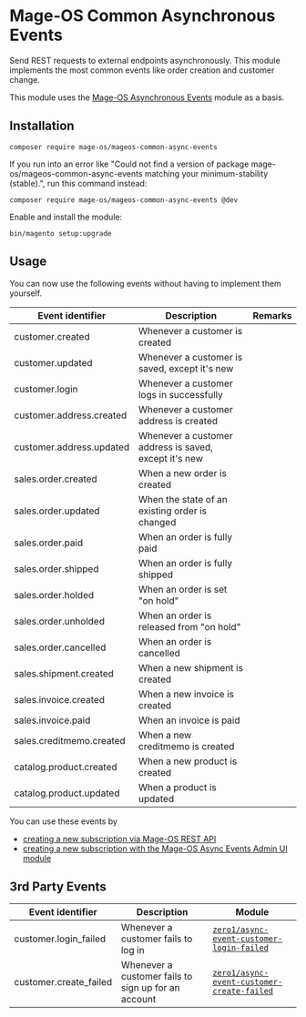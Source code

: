 # Mage-OS Common Asynchronous Events

Send REST requests to external endpoints asynchronously. This module implements the most common events like order creation and customer change.

This module uses the [Mage-OS Asynchronous Events](https://github.com/mage-os/mageos-async-events/) module as a basis.

## Installation

```
composer require mage-os/mageos-common-async-events
```

If you run into an error like "Could not find a version of package mage-os/mageos-common-async-events matching your minimum-stability (stable).", run this command instead:
```
composer require mage-os/mageos-common-async-events @dev
```

Enable and install the module:
```
bin/magento setup:upgrade
```

## Usage

You can now use the following events without having to implement them yourself.

| Event identifier         | Description                                           | Remarks |
|--------------------------|-------------------------------------------------------|---------|
| customer.created         | Whenever a customer is created                        |         |
| customer.updated         | Whenever a customer is saved, except it's new         |         |
| customer.login           | Whenever a customer logs in successfully              |         |
| customer.address.created | Whenever a customer address is created                |         |
| customer.address.updated | Whenever a customer address is saved, except it's new |         |
| sales.order.created      | When a new order is created                           |         |
| sales.order.updated      | When the state of an existing order is changed        |         |
| sales.order.paid         | When an order is fully paid                           |         |
| sales.order.shipped      | When an order is fully shipped                        |         |
| sales.order.holded       | When an order is set "on hold"                        |         |
| sales.order.unholded     | When an order is released from "on hold"              |         |
| sales.order.cancelled    | When an order is cancelled                            |         |
| sales.shipment.created   | When a new shipment is created                        |         |
| sales.invoice.created    | When a new invoice is created                         |         |
| sales.invoice.paid       | When an invoice is paid                               |         |
| sales.creditmemo.created | When a new creditmemo is created                      |         |
| catalog.product.created  | When a new product is created                         |         |
| catalog.product.updated  | When a product is updated                             |         |

You can use these events by

* [creating a new subscription via Mage-OS REST API](https://github.com/mage-os/mageos-async-events/#create-subscription)
* [creating a new subscription with the Mage-OS Async Events Admin UI module](https://github.com/mage-os/mageos-async-events-admin-ui)


## 3rd Party Events

| Event identifier       | Description                                         | Module                                                                                                                           |
|------------------------|-----------------------------------------------------|----------------------------------------------------------------------------------------------------------------------------------|
| customer.login_failed  | Whenever a customer fails to log in                 | [`zero1/async-event-customer-login-failed`](https://github.com/zero1limited/magento2-module-async-event-customer-login-failed)   |
| customer.create_failed | Whenever a customer fails to sign up for an account | [`zero1/async-event-customer-create-failed`](https://github.com/zero1limited/magento2-module-async-event-customer-create-failed) |
